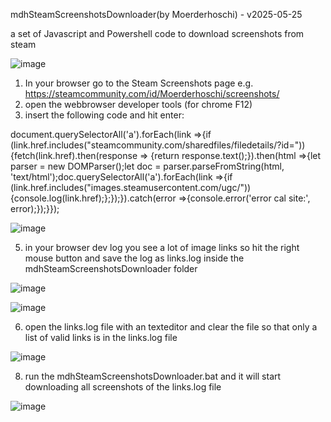mdhSteamScreenshotsDownloader(by Moerderhoschi) - v2025-05-25

a set of Javascript and Powershell code to download screenshots from steam

![image](https://github.com/user-attachments/assets/2df356de-5522-44ba-aa27-e51a9530d33d)



1. In your browser go to the Steam Screenshots page e.g. https://steamcommunity.com/id/Moerderhoschi/screenshots/
2. open the webbrowser developer tools (for chrome F12)
3. insert the following code and hit enter:

document.querySelectorAll('a').forEach(link =>{if (link.href.includes("steamcommunity.com/sharedfiles/filedetails/?id=")){fetch(link.href).then(response => {return response.text();}).then(html =>{let parser = new DOMParser();let doc = parser.parseFromString(html, 'text/html');doc.querySelectorAll('a').forEach(link =>{if (link.href.includes("images.steamusercontent.com/ugc/")){console.log(link.href);};});}).catch(error =>{console.error('error cal site:', error);});}});

![image](https://github.com/user-attachments/assets/c0a8db2b-0eb1-4218-b4c6-50742c45f96b)

5. in your browser dev log you see a lot of image links so hit the right mouse button and save the log as links.log inside the mdhSteamScreenshotsDownloader folder

![image](https://github.com/user-attachments/assets/dbbf2bc0-8cfb-47e5-b51c-49a7eeec4d87)

![image](https://github.com/user-attachments/assets/e3a02b3f-7bb2-47e0-a9d0-024b401c6bdc)

6. open the links.log file with an texteditor and clear the file so that only a list of valid links is in the links.log file

![image](https://github.com/user-attachments/assets/4dfc855e-6b42-415f-949c-d466b320b199)

8. run the mdhSteamScreenshotsDownloader.bat and it will start downloading all screenshots of the links.log file

![image](https://github.com/user-attachments/assets/d9763984-81bc-433c-880d-c9f4ca86341a)
